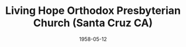 ---
date: &id001 1958-05-12
end_date: null
location:
  address: 1501 E. Alvin Avenue
  city: Santa Cruz
  state: CA
minister:
- end: 1962-01-01
  name: Rousas Rushdoony
  start: 1958-01-01
  type: Pastor
- end: 1965-01-01
  name: Arthur Riffel
  start: 1962-01-01
  type: Pastor
- end: 1976-01-01
  name: Melvin Nonhof
  start: 1965-01-01
  type: Pastor
- end: 1980-01-01
  name: Gordon Woolard
  start: 1977-01-01
  type: Pastor
- end: 1990-01-01
  name: Allen Moran
  start: 1981-01-01
  type: Pastor
- end: 2000-01-01
  name: Calvin Keller
  start: 1993-01-01
  type: Pastor
ministers:
- Rousas Rushdoony
- Arthur Riffel
- Melvin Nonhof
- Gordon Woolard
- Allen Moran
- Calvin Keller
name: Living Hope Orthodox Presbyterian Church
names:
- end: 2002-04-05
  name: Living Hope Orthodox Presbyterian Church
  start: 1958-05-12
- end: 1995-01-01
  name: Westminster Orthodox Presbyterian Church
  start: 1958-05-12
origination_date: *id001
raw_data: "AR\nSanta Cruz\nLiving Hope Orthodox Presbyterian Church  (May 12, 1958\u2013\
  April 5, 2002)\n(called Westminster Orthodox Presbyterian Church, 1958\u20131995)\n\
  Pastors: Rousas Rushdoony, 1958\u201362\nArthur Riffel, 1962\u201365\nMelvin Nonhof,\
  \ 1965\u201376\nGordon Woolard, 1977\u201380\nAllen Moran, 1981\u201390\nCalvin\
  \ Keller, 1993\u20132000\nSanta Maria\nCovenant Grace OP Mission  (February 4, 1994\u2013\
  November 26, 2000)\nRedeemer Orthodox Presbyterian Church  (November 26, 2000\u2013\
  \ )\n1501 E. Alvin Avenue\nEvangelist: Nicholas Ganas, 1994\u20132000\nPastors:\
  \ Nicholas Ganas, 2000\u20132005\nJoshua Martin, 2007\u2013"
received_from: null
states:
- CA
status:
  active: false
  end_date: null
  reason: null
  received_from: null
  withdrawal_to: null
title: Living Hope Orthodox Presbyterian Church (Santa Cruz CA)
year_established:
- 1958

---